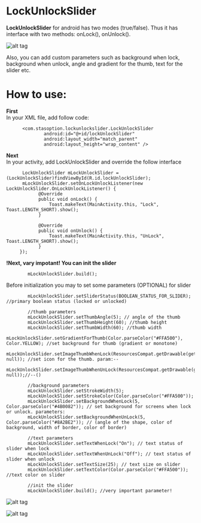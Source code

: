# LockUnlockSlider

**LockUnlockSlider** for android has two modes (true/false). 
Thus it has interface with two methods: onLock(), onUnlock().

![alt tag](https://68.media.tumblr.com/ff60864ce37188b346b08f25d35baed6/tumblr_inline_oizs58YQQs1u3v231_500.gif)

Also, you can add custom parameters such as background when lock, background when unlock, angle and gradient for the thumb, text for the slider etc.

# How to use:

**First**<br />
In your XML file, add follow code:
```
      <com.stasoption.lockunlockslider.LockUnlockSlider
              android:id="@+id/lockUnlockSlider"
              android:layout_width="match_parent"
              android:layout_height="wrap_content" />
```        
**Next**<br />
In your activity, add LockUnlockSlider and override the follow interface

```
      LockUnlockSlider mLockUnlockSlider = (LockUnlockSlider)findViewById(R.id.lockUnlockSlider);
      mLockUnlockSlider.setOnLockUnlockListener(new LockUnlockSlider.OnLockUnlockListener() {
            @Override
            public void onLock() {
                Toast.makeText(MainActivity.this, "Lock", Toast.LENGTH_SHORT).show();
            }

            @Override
            public void onUnlock() {
                Toast.makeText(MainActivity.this, "UnLock", Toast.LENGTH_SHORT).show();
            }
     });
```


**!Next, vary impotant! You can init the slider**<br />
```
        mLockUnlockSlider.build();
```        
Before initialization you may to set some parameters (OPTIONAL) for slider
```
        mLockUnlockSlider.setSliderStatus(BOOLEAN_STATUS_FOR_SLIDER); //primary boolean status (locked or unlocked)
        
        //thumb parameters
        mLockUnlockSlider.setThumbAngle(5); // angle of the thumb
        mLockUnlockSlider.setThumbHeight(60); //thumb height
        mLockUnlockSlider.setThumbWidth(60); //thumb width
        mLockUnlockSlider.setGradientForThumb(Color.parseColor("#FFA500"), Color.YELLOW); //set background for thumb (gradient or monotone)
        mLockUnlockSlider.setImageThumbWhenLock(ResourcesCompat.getDrawable(getResources(),android.R.drawable.ic_lock_silent_mode, null)); //set icon for the thumb. param:--
        mLockUnlockSlider.setImageThumbWhenUnLock(ResourcesCompat.getDrawable(getResources(),android.R.drawable.ic_lock_silent_mode_off, null));//--()
        
        //background parameters
        mLockUnlockSlider.setStrokeWidth(5);
        mLockUnlockSlider.setStrokeColor(Color.parseColor("#FFA500"));
        mLockUnlockSlider.setBackgroundWhenLock(5, Color.parseColor("#4B0082")); // set background for screens when lock or unlock. parameters:
        mLockUnlockSlider.setBackgroundWhenUnLock(5, Color.parseColor("#8A2BE2")); // (angle of the shape, color of background, width of border, color of border)
        
        //text parameters
        mLockUnlockSlider.setTextWhenLock("On"); // text status of slider when lock
        mLockUnlockSlider.setTextWhenUnLock("Off"); // text status of slider when unlock
        mLockUnlockSlider.setTextSize(25); // text size on slider
        mLockUnlockSlider.setTextColor(Color.parseColor("#FFA500")); //text color on slider
        
        //init the slider
        mLockUnlockSlider.build(); //very important parameter!
```      

![alt tag](https://68.media.tumblr.com/c5a7481a2931e015751cbcb9ec3c3978/tumblr_inline_oj040q7zBw1u3v231_500.gif)

![alt tag](https://68.media.tumblr.com/a7a973977bb49ab76cc43cc8df6c2931/tumblr_inline_oj03emAIt81u3v231_500.gif)







